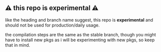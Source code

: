 ## ⚠️ this repo is experimental ⚠️

like the heading and branch name suggest, this repo is **experimental** and should not be used for production/daily usage.

the compilation steps are the same as the stable branch, though you might have to install new pkgs as i will be experimenting with new pkgs, so keep that in mind.
